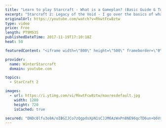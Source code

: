 ```yaml
---
title: "Learn to play Starcraft - What is a Gameplan? (Basic Guide & Tutorial)"
excerpt: "Starcraft 2: Legacy of the Void - I go over the basics of what a gameplan in starcraft 2 is and how to put one together.  Note this is not a guide on WHAT gameplan you should be using as each race!"
originalUrl: https://youtube.com/watch?v=RkwtFcw8ztw
type: video
price: Free
length: PT9M53S
publishedDateTime: 2017-11-19T17:10:18Z
heat: 50

featuredContent: "<iframe width=\"800\" height=\"500\" frameborder=\"0\" src=\"https://www.youtube.com/embed/RkwtFcw8ztw\" allow=\"accelerometer; autoplay; encrypted-media; gyroscope; picture-in-picture\" allowfullscreen></iframe>"

provider:
  name: WinterStarcraft
  domain: youtube.com

topics:
  - StarCraft 2

images:
  - url: https://i.ytimg.com/vi/RkwtFcw8ztw/maxresdefault.jpg
    width: 1280
    height: 720
    isCached: true

secured: "DNDc0lfu3o8A/oIBGIJCo7zQgpdsXpN1sCJJM6AzWxPn8NE96qcTD6un+b6VsefapvF3ZyNlJ4fwMjwcv/x2C8ekT6FeF6/u1n71au1vNHdlE1CQdDI7ipGTb57lRuKyDcDPWV/Tw6B2ItnbXDOqvp82yzGCctm4K5ew4WKAt7Omii4tVV/EUNRm7JfmKjtw0HYJn69bcFb/29qpYfLprXjbqpxcY9ntJPLkJCEaq1BZrwNvlMwY0r9dFBVG3Y5q4lS7RRpI4j10SFxVTvvVaAFaJ5T8hNbj1Ir3vYCwFAmlTjZIQ8TD5UeTysavUuTrMAOfwdWFbEWbAreOIo2Tf6Thdmf5/viKIdN2iT4nvMZ7+tM54D+l+LlQ2OuaOMEhLyeYvCjPyemaB/TZuH6ocYk/Jo/84ai+UKjLUxrDO+g=;myJ/KxI04HcDyUsgaeY6Tw=="
---
```


